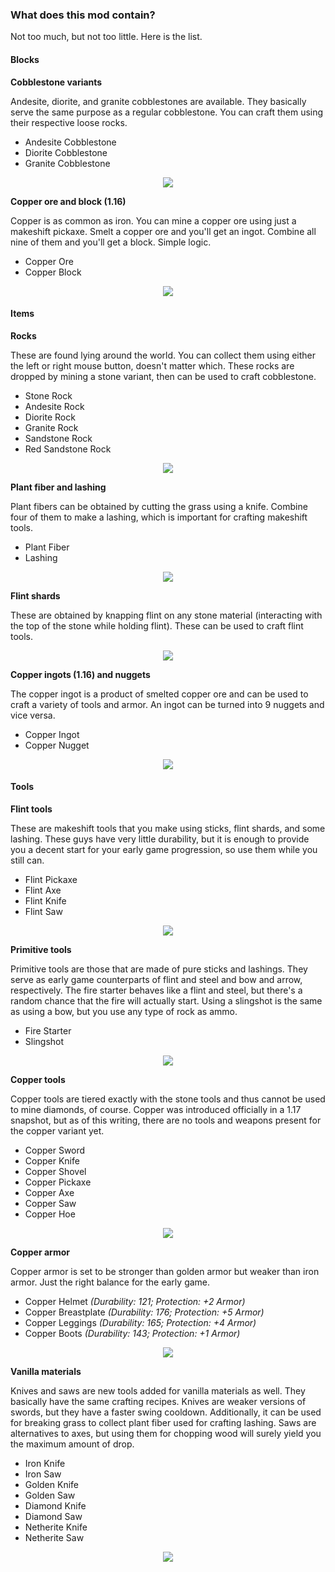 ### What does this mod contain?

Not too much, but not too little. Here is the list.

#### Blocks

**Cobblestone variants**

Andesite, diorite, and granite cobblestones are available. They basically serve the same purpose as a regular cobblestone. You can craft them using their respective loose rocks.

* Andesite Cobblestone
* Diorite Cobblestone
* Granite Cobblestone

<p align="center"><img src="https://github.com/JayCeeCreates/earlygame/resources/wiki_resources/blocks_and_items/blocks/cobblestone.png?raw=true"></p>

**Copper ore and block (1.16)**

Copper is as common as iron. You can mine a copper ore using just a makeshift pickaxe. Smelt a copper ore and you'll get an ingot. Combine all nine of them and you'll get a block. Simple logic.

* Copper Ore
* Copper Block

<p align="center"><img src="https://github.com/JayCeeCreates/earlygame/resources/wiki_resources/blocks_and_items/blocks/copper.png?raw=true"></p>

#### Items

**Rocks**

These are found lying around the world. You can collect them using either the left or right mouse button, doesn't matter which. These rocks are dropped by mining a stone variant, then can be used to craft cobblestone.

* Stone Rock
* Andesite Rock
* Diorite Rock
* Granite Rock
* Sandstone Rock
* Red Sandstone Rock

<p align="center"><img src="https://github.com/JayCeeCreates/earlygame/resources/wiki_resources/blocks_and_items/items/rocks.png?raw=true"></p>

**Plant fiber and lashing**

Plant fibers can be obtained by cutting the grass using a knife. Combine four of them to make a lashing, which is important for crafting makeshift tools.

* Plant Fiber
* Lashing

<p align="center"><img src="https://github.com/JayCeeCreates/earlygame/resources/wiki_resources/blocks_and_items/items/plant_fiber.png?raw=true"></p>

**Flint shards**

These are obtained by knapping flint on any stone material (interacting with the top of the stone while holding flint). These can be used to craft flint tools.

<p align="center"><img src="https://github.com/JayCeeCreates/earlygame/resources/wiki_resources/blocks_and_items/items/flint_shard.png?raw=true"></p>

**Copper ingots (1.16) and nuggets**

The copper ingot is a product of smelted copper ore and can be used to craft a variety of tools and armor. An ingot can be turned into 9 nuggets and vice versa.

* Copper Ingot
* Copper Nugget

<p align="center"><img src="https://github.com/JayCeeCreates/earlygame/resources/wiki_resources/blocks_and_items/items/copper.png?raw=true"></p>

#### Tools

**Flint tools**

These are makeshift tools that you make using sticks, flint shards, and some lashing. These guys have very little durability, but it is enough to provide you a decent start for your early game progression, so use them while you still can.

* Flint Pickaxe
* Flint Axe
* Flint Knife
* Flint Saw

<p align="center"><img src="https://github.com/JayCeeCreates/earlygame/resources/wiki_resources/blocks_and_items/tools/flint.png?raw=true"></p>

**Primitive tools**

Primitive tools are those that are made of pure sticks and lashings. They serve as early game counterparts of flint and steel and bow and arrow, respectively. The fire starter behaves like a flint and steel, but there's a random chance that the fire will actually start. Using a slingshot is the same as using a bow, but you use any type of rock as ammo.

* Fire Starter
* Slingshot

<p align="center"><img src="https://github.com/JayCeeCreates/earlygame/resources/wiki_resources/blocks_and_items/tools/primitive.png?raw=true"></p>

**Copper tools**

Copper tools are tiered exactly with the stone tools and thus cannot be used to mine diamonds, of course. Copper was introduced officially in a 1.17 snapshot, but as of this writing, there are no tools and weapons present for the copper variant yet.

* Copper Sword
* Copper Knife
* Copper Shovel
* Copper Pickaxe
* Copper Axe
* Copper Saw
* Copper Hoe

<p align="center"><img src="https://github.com/JayCeeCreates/earlygame/resources/wiki_resources/blocks_and_items/tools/copper_tools.png?raw=true"></p>

**Copper armor**

Copper armor is set to be stronger than golden armor but weaker than iron armor. Just the right balance for the early game.

* Copper Helmet _(Durability: 121; Protection: +2 Armor)_
* Copper Breastplate _(Durability: 176; Protection: +5 Armor)_
* Copper Leggings _(Durability: 165; Protection: +4 Armor)_
* Copper Boots _(Durability: 143; Protection: +1 Armor)_

<p align="center"><img src="https://github.com/JayCeeCreates/earlygame/resources/wiki_resources/blocks_and_items/tools/copper_armor.png?raw=true"></p>

**Vanilla materials**

Knives and saws are new tools added for vanilla materials as well. They basically have the same crafting recipes. Knives are weaker versions of swords, but they have a faster swing cooldown. Additionally, it can be used for breaking grass to collect plant fiber used for crafting lashing. Saws are alternatives to axes, but using them for chopping wood will surely yield you the maximum amount of drop.

* Iron Knife
* Iron Saw
* Golden Knife
* Golden Saw
* Diamond Knife
* Diamond Saw
* Netherite Knife
* Netherite Saw

<p align="center"><img src="https://github.com/JayCeeCreates/earlygame/resources/wiki_resources/blocks_and_items/tools/vanilla.png?raw=true"></p>